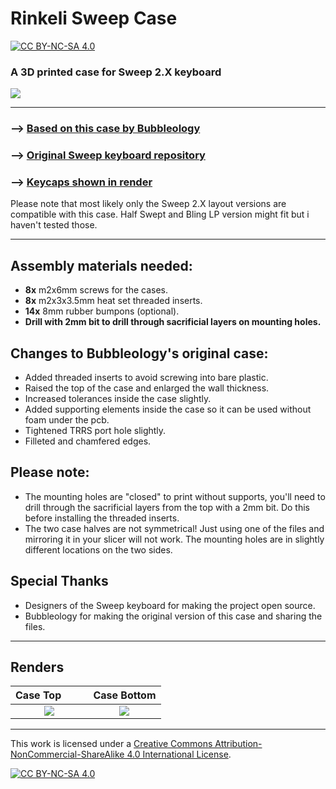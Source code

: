 # Rinkeli Sweep Case

[![CC BY-NC-SA 4.0][cc-by-nc-sa-shield]][cc-by-nc-sa]

### A 3D printed case for Sweep 2.X keyboard

![](_Images/Renders1.png)

---
### --> [Based on this case by Bubbleology](https://www.printables.com/model/215167-ferris-sweep-v2-case)

### --> [Original Sweep keyboard repository](https://github.com/davidphilipbarr/Sweep)

### --> [Keycaps shown in render](https://github.com/Pelicram/Hattara-Printable-Low-Profile-Keycaps)

Please note that most likely only the Sweep 2.X layout versions are compatible with this case. Half Swept and Bling LP version might fit but i haven't tested those.

---

Assembly materials needed:
---

- **8x** m2x6mm screws for the cases.
- **8x** m2x3x3.5mm heat set threaded inserts.
- **14x** 8mm rubber bumpons (optional).
- **Drill with 2mm bit to drill through sacrificial layers on mounting holes.**


Changes to Bubbleology's original case:
---
- Added threaded inserts to avoid screwing into bare plastic.
- Raised the top of the case and enlarged the wall thickness.
- Increased tolerances inside the case slightly.
- Added supporting elements inside the case so it can be used without foam under the pcb.
- Tightened TRRS port hole slightly.
- Filleted and chamfered edges.



Please note:  
---

- The mounting holes are "closed" to print without supports, you'll need to drill through the sacrificial layers from the top with a 2mm bit. Do this before installing the threaded inserts.
- The two case halves are not symmetrical! Just using one of the files and mirroring it in your slicer will not work. The mounting holes are in slightly different locations on the two sides.




Special Thanks
---

- Designers of the Sweep keyboard for making the project open source.
- Bubbleology for making the original version of this case and sharing the files.


---
Renders
---

 Case Top⠀⠀⠀ |  Case Bottom
:-------------------------:|:-------------------------:
 ![](_Images/Renders2.png) | ![](_Images/Renders3.png)

---

This work is licensed under a
[Creative Commons Attribution-NonCommercial-ShareAlike 4.0 International License][cc-by-nc-sa].

[![CC BY-NC-SA 4.0][cc-by-nc-sa-image]][cc-by-nc-sa]

[cc-by-nc-sa]: http://creativecommons.org/licenses/by-nc-sa/4.0/
[cc-by-nc-sa-image]: https://licensebuttons.net/l/by-nc-sa/4.0/88x31.png
[cc-by-nc-sa-shield]: https://img.shields.io/badge/License-CC%20BY--NC--SA%204.0-lightgrey.svg
